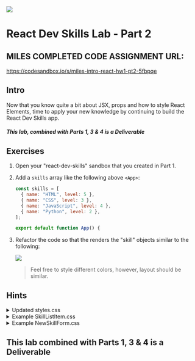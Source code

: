 <img src="https://i.imgur.com/pg98OTd.png">

# React Dev Skills Lab - Part 2

## MILES COMPLETED CODE ASSIGNMENT URL:

https://codesandbox.io/s/miles-intro-react-hw1-pt2-5fbpqe

## Intro

Now that you know quite a bit about JSX, props and how to style React Elements, time to apply your new knowledge by continuing to build the React Dev Skills app.

##### This lab, combined with Parts 1, 3 & 4 is a Deliverable

## Exercises

1. Open your "react-dev-skills" sandbox that you created in Part 1.

2. Add a `skills` array like the following above `<App>`:

    ```jsx
    const skills = [
      { name: "HTML", level: 5 },
      { name: "CSS", level: 3 },
      { name: "JavaScript", level: 4 },
      { name: "Python", level: 2 },
    ];

    export default function App() {
    ```

3. Refactor the code so that the renders the "skill" objects similar to the following:

    <img src="https://i.imgur.com/z1ZMjrG.png">

    > Feel free to style different colors, however, layout should be similar.


## Hints

<details><summary>Updated styles.css</summary>
<p>

```css
.App {
  font-family: sans-serif;
  text-align: center;
  display: flex;
  flex-direction: column;
  align-items: center;
}

.padding-0 {
  padding: 0;
}

.teal-text {
  color: teal;
}
```

</p>
</details>

<details><summary>Example SkillListItem.css</summary>
<p>

```css
.SkillListItem {
  display: flex;
  justify-content: space-between;
  align-items: center;
  margin: 0.5rem;
  padding: 0.2rem 0.6rem;
  border: 0.2rem solid coral;
  border-radius: 0.3rem;
  list-style: none;
  color: teal;
  font-size: 1rem;
  font-weight: bold;
}

.SkillListItem > .level {
  margin-left: 5rem;
  padding: 0.3rem 0.8rem;
  color: white;
  background-color: teal;
  border-radius: 0.8rem;
  font-size: 0.8rem;
  font-weight: normal;
}
```

</p>
</details>

<details><summary>Example NewSkillForm.css</summary>
<p>

```css
.NewSkillForm {
  display: grid;
  grid-template-columns: auto auto;
  gap: 1rem;
  align-items: center;
  font-size: 1rem;
  font-weight: bold;
  color: teal;
  text-align: left;
  border: 0.2rem solid coral;
  border-radius: 0.3rem;
  padding: 1rem;
}

.NewSkillForm > input,
.NewSkillForm > select {
  font-size: 1rem;
  font-weight: bold;
  color: teal;
  padding: 0.2rem;
  border: 0.2rem solid coral;
  border-radius: 0.3rem;
  outline: none;
}

.NewSkillForm > button {
  grid-column: span 2;
  font-size: 1rem;
  font-weight: bold;
  color: white;
  padding: 0.2rem;
  background-color: teal;
  border: 0.2rem solid teal;
  border-radius: 0.3rem;
}
```

</p>
</details>

## This lab combined with Parts 1, 3 & 4 is a Deliverable